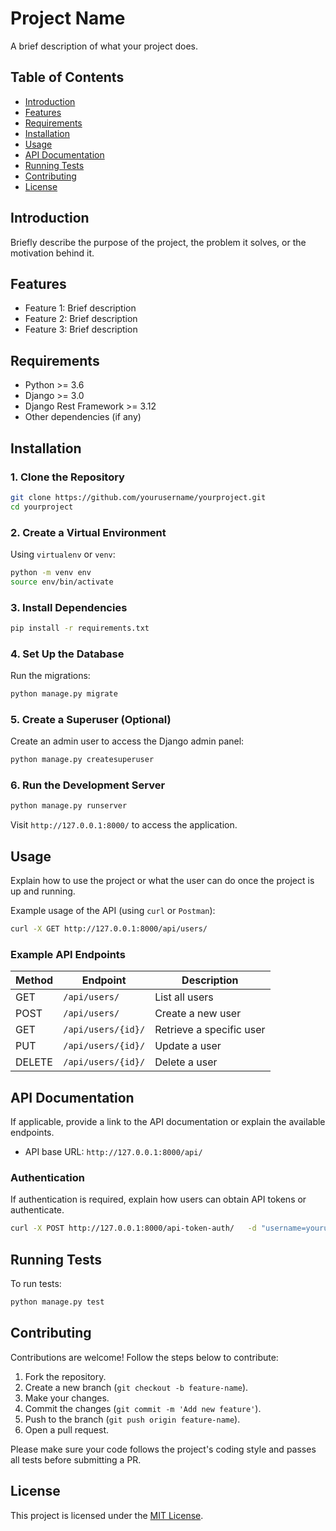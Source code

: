 
# Project Name

A brief description of what your project does.

## Table of Contents

- [Introduction](#introduction)
- [Features](#features)
- [Requirements](#requirements)
- [Installation](#installation)
- [Usage](#usage)
- [API Documentation](#api-documentation)
- [Running Tests](#running-tests)
- [Contributing](#contributing)
- [License](#license)

## Introduction

Briefly describe the purpose of the project, the problem it solves, or the motivation behind it.

## Features

- Feature 1: Brief description
- Feature 2: Brief description
- Feature 3: Brief description

## Requirements

- Python >= 3.6
- Django >= 3.0
- Django Rest Framework >= 3.12
- Other dependencies (if any)

## Installation

### 1. Clone the Repository

```bash
git clone https://github.com/yourusername/yourproject.git
cd yourproject
```

### 2. Create a Virtual Environment

Using `virtualenv` or `venv`:

```bash
python -m venv env
source env/bin/activate
```

### 3. Install Dependencies

```bash
pip install -r requirements.txt
```

### 4. Set Up the Database

Run the migrations:

```bash
python manage.py migrate
```

### 5. Create a Superuser (Optional)

Create an admin user to access the Django admin panel:

```bash
python manage.py createsuperuser
```

### 6. Run the Development Server

```bash
python manage.py runserver
```

Visit `http://127.0.0.1:8000/` to access the application.

## Usage

Explain how to use the project or what the user can do once the project is up and running.

Example usage of the API (using `curl` or `Postman`):

```bash
curl -X GET http://127.0.0.1:8000/api/users/
```

### Example API Endpoints

| Method | Endpoint                | Description                 |
|--------|-------------------------|-----------------------------|
| GET    | `/api/users/`            | List all users              |
| POST   | `/api/users/`            | Create a new user           |
| GET    | `/api/users/{id}/`       | Retrieve a specific user    |
| PUT    | `/api/users/{id}/`       | Update a user               |
| DELETE | `/api/users/{id}/`       | Delete a user               |

## API Documentation

If applicable, provide a link to the API documentation or explain the available endpoints.

- API base URL: `http://127.0.0.1:8000/api/`

### Authentication

If authentication is required, explain how users can obtain API tokens or authenticate.

```bash
curl -X POST http://127.0.0.1:8000/api-token-auth/   -d "username=yourusername&password=yourpassword"
```

## Running Tests

To run tests:

```bash
python manage.py test
```

## Contributing

Contributions are welcome! Follow the steps below to contribute:

1. Fork the repository.
2. Create a new branch (`git checkout -b feature-name`).
3. Make your changes.
4. Commit the changes (`git commit -m 'Add new feature'`).
5. Push to the branch (`git push origin feature-name`).
6. Open a pull request.

Please make sure your code follows the project's coding style and passes all tests before submitting a PR.

## License

This project is licensed under the [MIT License](LICENSE).
